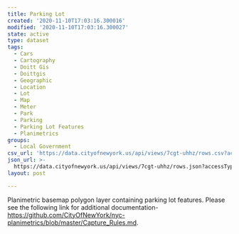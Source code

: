```yaml
---
title: Parking Lot
created: '2020-11-10T17:03:16.300016'
modified: '2020-11-10T17:03:16.300027'
state: active
type: dataset
tags:
  - Cars
  - Cartography
  - Doitt Gis
  - Doittgis
  - Geographic
  - Location
  - Lot
  - Map
  - Meter
  - Park
  - Parking
  - Parking Lot Features
  - Planimetrics
groups:
  - Local Government
csv_url: 'https://data.cityofnewyork.us/api/views/7cgt-uhhz/rows.csv?accessType=DOWNLOAD'
json_url: >-
  https://data.cityofnewyork.us/api/views/7cgt-uhhz/rows.json?accessType=DOWNLOAD
layout: post

---
```

Planimetric basemap polygon layer containing parking lot features. Please see the following link for additional documentation- https://github.com/CityOfNewYork/nyc-planimetrics/blob/master/Capture_Rules.md.
